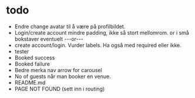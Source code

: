 # todo
* Endre change avatar til å være på profilbildet. 
* Login/create account mindre padding, ikke så stort mellomrom. or i små bokstaver eventuelt ---or---
* create account/login. Vurder labels. Ha også med required eller ikke. 
* tester
* Booked success
* Booked failure
* Bedre merka nav arrow for carousel
* No of guests når man booker en venue. 
* README.md
* PAGE NOT FOUND (sett inn i routing)